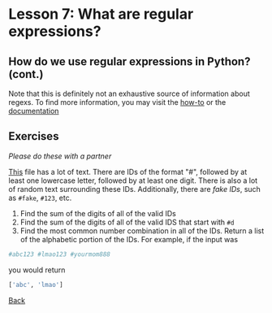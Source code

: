 # Lesson 7: What are regular expressions?

## How do we use regular expressions in Python? (cont.)

Note that this is definitely not an exhaustive source of information about regexs. To find more information, you may visit the [how-to](https://docs.python.org/3/howto/regex.html) or the [documentation](https://docs.python.org/3/library/re.html)

## Exercises

_Please do these with a partner_

[This](data/regex.txt) file has a lot of text. There are IDs of the format "#", followed by at least one lowercase letter, followed by at least one digit. There is also a lot of random text surrounding these IDs. Additionally, there are _fake IDs_, such as `#fake`, `#123`, etc.

1. Find the sum of the digits of all of the valid IDs
2. Find the sum of the digits of all of the valid IDS that start with `#d`
3. Find the most common number combination in all of the IDs. Return a list of the alphabetic portion of the IDs. For example, if the input was
```python
#abc123 #lmao123 #yourmom888
```
you would return
```python
['abc', 'lmao']
```

[Back](lesson7_7.html)
